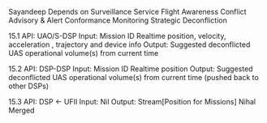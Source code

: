 Sayandeep
Depends on
Surveillance Service
Flight Awareness
Conflict Advisory & Alert
Conformance Monitoring
Strategic Deconfliction

15.1 API: UAO/S-DSP
Input: 
Mission ID
Realtime position, velocity, acceleration , trajectory and device info
Output:
Suggested deconflicted UAS operational volume(s) from current time

15.2 API: DSP-DSP
Input: 
Mission ID
Realtime position
Output:
Suggested deconflicted UAS operational volume(s) from current time (pushed back to other DSPs)

15.3 API: DSP ← UFII
Input: Nil
Output:
Stream[Position for Missions]
Nihal
Merged
